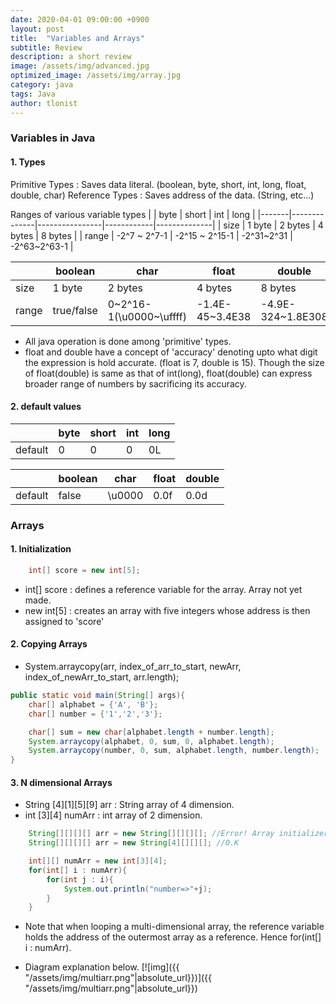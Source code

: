 ```yaml
---
date: 2020-04-01 09:00:00 +0900
layout: post
title:  "Variables and Arrays"
subtitle: Review
description: a short review
image: /assets/img/advanced.jpg
optimized_image: /assets/img/array.jpg
category: java
tags: Java
author: tlonist
---
```


### Variables in Java

#### 1. Types

Primitive Types : Saves data literal. (boolean, byte, short, int, long, float, double, char)
Reference Types : Saves address of the data. (String, etc...)

Ranges of various variable types
|       | byte         | short          | int        | long         |
|-------|--------------|----------------|------------|--------------|
| size  | 1 byte       | 2 bytes        | 4 bytes    | 8 bytes      |
| range | -2^7 ~ 2^7-1 | -2^15 ~ 2^15-1 | -2^31~2^31 | -2^63~2^63-1 |


|       | boolean    | char                    | float           | double            |
|-------|------------|-------------------------|-----------------|-------------------|
| size  | 1 byte     | 2 bytes                 | 4 bytes         | 8 bytes           |
| range | true/false | 0~2^16-1(\u0000~\uffff) | -1.4E-45~3.4E38 | -4.9E-324~1.8E308 |

- All java operation is done among 'primitive' types.
- float and double have a concept of 'accuracy' denoting upto what digit the expression is hold accurate. (float is 7, double is 15). Though the size of float(double) is same as that of int(long), float(double) can express broader range of numbers by sacrificing its accuracy.

#### 2. default values

|         | byte | short | int | long |
|---------|------|-------|-----|------|
| default | 0    | 0     | 0   | 0L   |

|         | boolean | char   | float | double |
|---------|---------|--------|-------|--------|
| default | false   | \u0000 | 0.0f  | 0.0d   |

### Arrays

#### 1. Initialization
```java
    int[] score = new int[5];
```
- int[] score : defines a reference variable for the array. Array not yet made.
- new int[5] : creates an array with five integers whose address is then assigned to 'score'

#### 2. Copying Arrays

- System.arraycopy(arr, index_of_arr_to_start, newArr, index_of_newArr_to_start, arr.length);
```java
public static void main(String[] args){
    char[] alphabet = {'A', 'B'};
    char[] number = {'1','2','3'};

    char[] sum = new char[alphabet.length + number.length];
    System.arraycopy(alphabet, 0, sum, 0, alphabet.length);
    System.arraycopy(number, 0, sum, alphabet.length, number.length);
}
```

#### 3. N dimensional Arrays

- String [4][1][5][9] arr : String array of 4 dimension.
- int [3][4] numArr : int array of 2 dimension.

```java
    String[][][][] arr = new String[][][][]; //Error! Array initializer expected
    String[][][][] arr = new String[4][][][]; //O.K

    int[][] numArr = new int[3][4];
    for(int[] i : numArr){
        for(int j : i){
            System.out.println("number=>"+j);
        }
    }
```
- Note that when looping a multi-dimensional array, the reference variable holds the address of the outermost array as a reference. Hence for(int[] i : numArr).

- Diagram explanation below.
[![img]({{ "/assets/img/multiarr.png"|absolute_url}})]({{ "/assets/img/multiarr.png"|absolute_url}})



